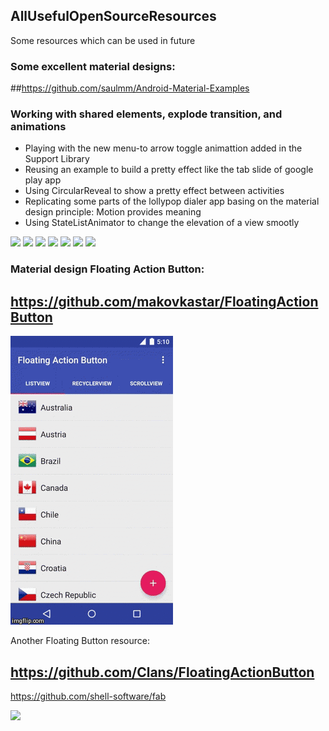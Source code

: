## AllUsefulOpenSourceResources
Some resources which can be used in future

### Some excellent material designs: 
##https://github.com/saulmm/Android-Material-Examples

### Working with shared elements, explode transition, and animations
+ Playing with the new menu-to arrow toggle animattion added in the Support Library
+ Reusing an example to build a pretty effect like the tab slide of google play app
+ Using CircularReveal to show a pretty effect between activities
+ Replicating some parts of the lollypop dialer app basing on the material design principle: Motion provides meaning
+ Using StateListAnimator to change the elevation of a view smootly

![](https://lh4.googleusercontent.com/-dmDFoF7c5UY/VD77NsFK8kI/AAAAAAAAuLM/MtSqP8JoQco/w282-h499-no/2014-10-16%2B00_51_34.gif)
![](https://lh6.googleusercontent.com/-ecoWQejLmFE/VEBoRo3Qs_I/AAAAAAAAuTU/YZ7855GmOfw/w276-h498-no/appear.gif)
![](https://0b53cc8370cd7638a6bca2ead36937afe31044d3.googledrive.com/host/0B62SZ3WRM2R2aVA4TDVRV04walU/gif-arrow.gif)
![](https://lh5.googleusercontent.com/-N-0aREntDdM/VEvP4I5kxrI/AAAAAAAAvQA/3CRH8pH5Vq4/s1006-no/sliding.gif)
![](https://lh3.googleusercontent.com/-eQoRYLME7-0/VFEZ9qNaR7I/AAAAAAAAvqg/xk6U4UT_FUY/w420-h747-no/reveal.gif)
![](https://lh6.googleusercontent.com/-t40vK2mcvkI/VF4-e7AzhBI/AAAAAAAAwnQ/lyzfRIj9heo/w800-h1422-no/dialer.gif)
![](https://lh4.googleusercontent.com/-qqERGSF7t7Q/VHdlcZmbPgI/AAAAAAAAx1Q/CPo4dJk2_MM/w364-h644-no/elevation_sample.gif)


### Material design Floating Action Button: 
## https://github.com/makovkastar/FloatingActionButton

![alt tag](https://github.com/makovkastar/FloatingActionButton/raw/master/art/demo.gif)

Another Floating Button resource: 
## https://github.com/Clans/FloatingActionButton
https://github.com/shell-software/fab

![](https://github.com/shell-software/fab/raw/master/demo/animation_roll_from_down_roll_to_down.gif)
